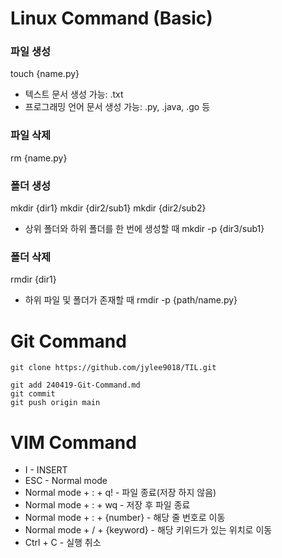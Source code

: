 # Linux Command (Basic)
### 파일 생성
touch {name.py}
- 텍스트 문서 생성 가능: .txt
- 프로그래밍 언어 문서 생성 가능: .py, .java, .go 등

### 파일 삭제
rm {name.py}

### 폴더 생성
mkdir {dir1} 
mkdir {dir2/sub1}
mkdir {dir2/sub2}

* 상위 폴더와 하위 폴더를 한 번에 생성할 때
mkdir -p {dir3/sub1}

### 폴더 삭제
rmdir {dir1}

* 하위 파일 및 폴더가 존재할 때
rmdir -p {path/name.py}

# Git Command

```
git clone https://github.com/jylee9018/TIL.git

git add 240419-Git-Command.md
git commit
git push origin main
```

# VIM Command
- I - INSERT
- ESC - Normal mode
- Normal mode + : + q! - 파일 종료(저장 하지 않음)
- Normal mode + : + wq - 저장 후 파일 종료
- Normal mode + : + {number} - 해당 줄 번호로 이동
- Normal mode + / + {keyword} - 해당 키위드가 있는 위치로 이동
- Ctrl + C - 실행 취소

